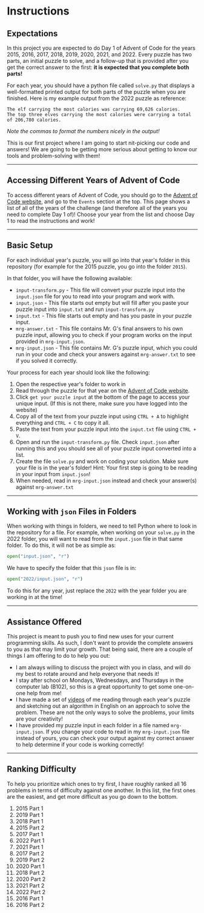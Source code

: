 # Instructions

## Expectations

In this project you are expected to do Day 1 of Advent of Code for the years 2015, 2016, 2017, 2018, 2019, 2020, 2021, and 2022. Every puzzle has two parts, an initial puzzle to solve, and a follow-up that is provided after you get the correct answer to the first: **it is expected that you complete both parts!**

For each year, you should have a python file called `solve.py` that displays a well-formatted printed output for both parts of the puzzle when you are finished. Here is my example output from the 2022 puzzle as reference:

```
The elf carrying the most calories was carrying 69,626 calories.
The top three elves carrying the most calories were carrying a total of 206,780 calories.
```

_Note the commas to format the numbers nicely in the output!_

This is our first project where I am going to start nit-picking our code and answers! We are going to be getting more serious about getting to know our tools and problem-solving with them!

---

## Accessing Different Years of Advent of Code

To access different years of Advent of Code, you should go to the [Advent of Code website](https://adventofcode.com/), and go to the `Events` section at the top. This page shows a list of all of the years of the challenge (and therefore all of the years you need to complete Day 1 of)! Choose your year from the list and choose Day 1 to read the instructions and work!

---

## Basic Setup

For each individual year's puzzle, you will go into that year's folder in this repository (for example for the 2015 puzzle, you go into the folder `2015`).

In that folder, you will have the following available:

- `input-transform.py` - This file will convert your puzzle input into the `input.json` file for you to read into your program and work with.
- `input.json` - This file starts out empty but will fill after you paste your puzzle input into `input.txt` and run `input-transform.py`
- `input.txt` - This file starts out empty and has you paste in your puzzle input.
- `mrg-answer.txt` - This file contains Mr. G's final answers to his own puzzle input, allowing you to check if your program works on the input provided in `mrg-input.json`.
- `mrg-input.json` - This file contains Mr. G's puzzle input, which you could run in your code and check your answers against `mrg-answer.txt` to see if you solved it correctly.

Your process for each year should look like the following:

1. Open the respective year's folder to work in
2. Read through the puzzle for that year on the [Advent of Code website](https://adventofcode.com/).
3. Click `get your puzzle input` at the bottom of the page to access your unique input. (If this is not there, make sure you have logged into the website)
4. Copy all of the text from your puzzle input using `CTRL + A` to highlight everything and `CTRL + C` to copy it all.
5. Paste the text from your puzzle input into the `input.txt` file using `CTRL + V`.
6. Open and run the `input-transform.py` file. Check `input.json` after running this and you should see all of your puzzle input converted into a list.
7. Create the file `solve.py` and work on coding your solution. Make sure your file is in the year's folder! Hint: Your first step is going to be reading in your input from `input.json`!
8. When needed, read in `mrg-input.json` instead and check your answer(s) against `mrg-answer.txt`

---

## Working with `json` Files in Folders

When working with things in folders, we need to tell Python where to look in the repository for a file. For example, when working on your `solve.py` in the 2022 folder, you will want to read from the `input.json` file in that same folder. To do this, it will not be as simple as:

```python
open("input.json", "r")
```

We have to specify the folder that this `json` file is in:

```python
open("2022/input.json", "r")
```

To do this for any year, just replace the `2022` with the year folder you are working in at the time!

---

## Assistance Offered

This project is meant to push you to find new uses for your current programming skills. As such, I don't want to provide the complete answers to you as that may limit your growth. That being said, there are a couple of things I am offering to do to help you out:

- I am always willing to discuss the project with you in class, and will do my best to rotate around and help everyone that needs it!
- I stay after school on Mondays, Wednesdays, and Thursdays in the computer lab (B102), so this is a great opportunity to get some one-on-one help from me!
- I have made a set of [videos]() of me reading through each year's puzzle and sketching out an algorithm in English on an approach to solve the problem. These are not the only ways to solve the problems, your limits are your creativity!
- I have provided my puzzle input in each folder in a file named `mrg-input.json`. If you change your code to read in my `mrg-input.json` file instead of yours, you can check your output against my correct answer to help determine if your code is working correctly!

---

## Ranking Difficulty

To help you prioritize which ones to try first, I have roughly ranked all 16 problems in terms of difficulty against one another. In this list, the first ones are the easiest, and get more difficult as you go down to the bottom.

1. 2015 Part 1
2. 2019 Part 1
3. 2018 Part 1
4. 2015 Part 2
5. 2017 Part 1
6. 2022 Part 1
7. 2021 Part 1
8. 2017 Part 2
9. 2019 Part 2
10. 2020 Part 1
11. 2018 Part 2
12. 2020 Part 2
13. 2021 Part 2
14. 2022 Part 2
15. 2016 Part 1
16. 2016 Part 2
